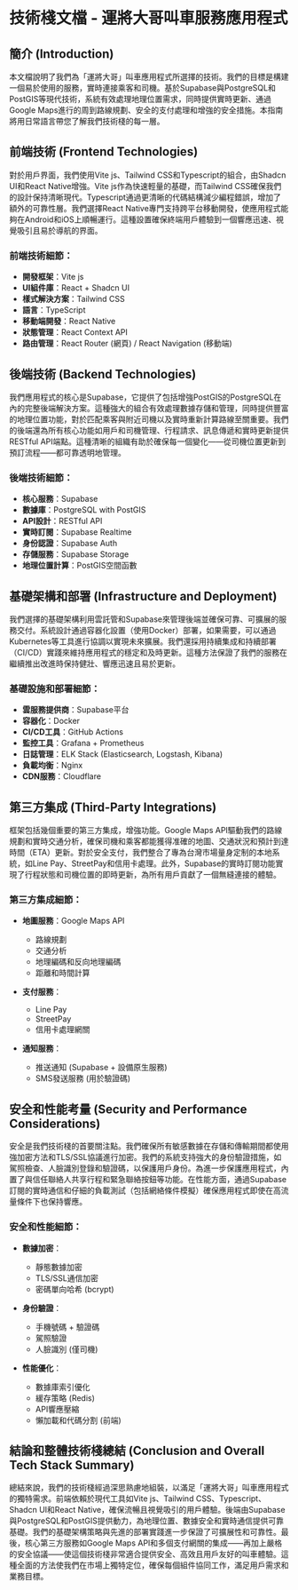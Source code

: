 # 技術棧文檔 - 運將大哥叫車服務應用程式

## 簡介 (Introduction)

本文檔說明了我們為「運將大哥」叫車應用程式所選擇的技術。我們的目標是構建一個易於使用的服務，實時連接乘客和司機。基於Supabase與PostgreSQL和PostGIS等現代技術，系統有效處理地理位置需求，同時提供實時更新、通過Google Maps進行的周到路線規劃、安全的支付處理和增強的安全措施。本指南將用日常語言帶您了解我們技術棧的每一層。

## 前端技術 (Frontend Technologies)

對於用戶界面，我們使用Vite js、Tailwind CSS和Typescript的組合，由Shadcn UI和React Native增強。Vite js作為快速輕量的基礎，而Tailwind CSS確保我們的設計保持清晰現代。Typescript通過更清晰的代碼結構減少編程錯誤，增加了額外的可靠性層。我們選擇React Native專門支持跨平台移動開發，使應用程式能夠在Android和iOS上順暢運行。這種設置確保終端用戶體驗到一個響應迅速、視覺吸引且易於導航的界面。

### 前端技術細節：

* **開發框架**：Vite js
* **UI組件庫**：React + Shadcn UI
* **樣式解決方案**：Tailwind CSS
* **語言**：TypeScript
* **移動端開發**：React Native
* **狀態管理**：React Context API
* **路由管理**：React Router (網頁) / React Navigation (移動端)

## 後端技術 (Backend Technologies)

我們應用程式的核心是Supabase，它提供了包括增強PostGIS的PostgreSQL在內的完整後端解決方案。這種強大的組合有效處理數據存儲和管理，同時提供豐富的地理位置功能，對於匹配乘客與附近司機以及實時重新計算路線至關重要。我們的後端還為所有核心功能如用戶和司機管理、行程請求、訊息傳遞和實時更新提供RESTful API端點。這種清晰的組織有助於確保每一個變化——從司機位置更新到預訂流程——都可靠透明地管理。

### 後端技術細節：

* **核心服務**：Supabase
* **數據庫**：PostgreSQL with PostGIS
* **API設計**：RESTful API
* **實時訂閱**：Supabase Realtime
* **身份認證**：Supabase Auth
* **存儲服務**：Supabase Storage
* **地理位置計算**：PostGIS空間函數

## 基礎架構和部署 (Infrastructure and Deployment)

我們選擇的基礎架構利用雲託管和Supabase來管理後端並確保可靠、可擴展的服務交付。系統設計通過容器化設置（使用Docker）部署，如果需要，可以通過Kubernetes等工具進行協調以實現未來擴展。我們還採用持續集成和持續部署（CI/CD）實踐來維持應用程式的穩定和及時更新。這種方法保證了我們的服務在繼續推出改進時保持健壯、響應迅速且易於更新。

### 基礎設施和部署細節：

* **雲服務提供商**：Supabase平台
* **容器化**：Docker
* **CI/CD工具**：GitHub Actions
* **監控工具**：Grafana + Prometheus
* **日誌管理**：ELK Stack (Elasticsearch, Logstash, Kibana)
* **負載均衡**：Nginx
* **CDN服務**：Cloudflare

## 第三方集成 (Third-Party Integrations)

框架包括幾個重要的第三方集成，增強功能。Google Maps API驅動我們的路線規劃和實時交通分析，確保司機和乘客都能獲得准確的地圖、交通狀況和預計到達時間（ETA）更新。對於安全支付，我們整合了專為台灣市場量身定制的本地系統，如Line Pay、StreetPay和信用卡處理。此外，Supabase的實時訂閱功能實現了行程狀態和司機位置的即時更新，為所有用戶貢獻了一個無縫連接的體驗。

### 第三方集成細節：

* **地圖服務**：Google Maps API
   * 路線規劃
   * 交通分析
   * 地理編碼和反向地理編碼
   * 距離和時間計算
   
* **支付服務**：
   * Line Pay
   * StreetPay
   * 信用卡處理網關
   
* **通知服務**：
   * 推送通知 (Supabase + 設備原生服務)
   * SMS發送服務 (用於驗證碼)

## 安全和性能考量 (Security and Performance Considerations)

安全是我們技術棧的首要關注點。我們確保所有敏感數據在存儲和傳輸期間都使用強加密方法和TLS/SSL協議進行加密。我們的系統支持強大的身份驗證措施，如駕照檢查、人臉識別登錄和驗證碼，以保護用戶身份。為進一步保護應用程式，內置了與信任聯絡人共享行程和緊急聯絡按鈕等功能。在性能方面，通過Supabase訂閱的實時通信和仔細的負載測試（包括網絡條件模擬）確保應用程式即使在高流量條件下也保持響應。

### 安全和性能細節：

* **數據加密**：
   * 靜態數據加密
   * TLS/SSL通信加密
   * 密碼單向哈希 (bcrypt)
   
* **身份驗證**：
   * 手機號碼 + 驗證碼
   * 駕照驗證
   * 人臉識別 (僅司機)
   
* **性能優化**：
   * 數據庫索引優化
   * 緩存策略 (Redis)
   * API響應壓縮
   * 懶加載和代碼分割 (前端)

## 結論和整體技術棧總結 (Conclusion and Overall Tech Stack Summary)

總結來說，我們的技術棧經過深思熟慮地組裝，以滿足「運將大哥」叫車應用程式的獨特需求。前端依賴於現代工具如Vite js、Tailwind CSS、Typescript、Shadcn UI和React Native，確保流暢且視覺吸引的用戶體驗。後端由Supabase與PostgreSQL和PostGIS提供動力，為地理位置、數據安全和實時通信提供可靠基礎。我們的基礎架構策略與先進的部署實踐進一步保證了可擴展性和可靠性。最後，核心第三方服務如Google Maps API和多個支付網關的集成——再加上嚴格的安全協議——使這個技術棧非常適合提供安全、高效且用戶友好的叫車體驗。這種全面的方法使我們在市場上獨特定位，確保每個組件協同工作，滿足用戶需求和業務目標。
